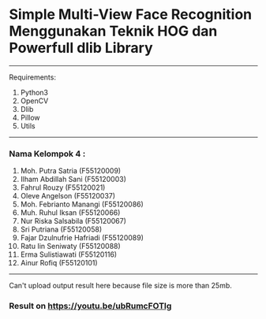 # Simple Multi-View Face Recognition Menggunakan Teknik HOG dan Powerfull dlib Library
<hr>

Requirements:
1. Python3
2. OpenCV
3. Dlib
4. Pillow
5. Utils
<hr>

### Nama Kelompok 4 :
1) Moh. Putra Satria (F55120009) 
2) Ilham Abdillah Sani (F55120003) 
3) Fahrul Rouzy (F55120021) 
4) Oleve Angelson (F55120037) 
5) Moh. Febrianto Manangi (F55120086) 
6) Muh. Ruhul Iksan (F55120066) 
7) Nur Riska Salsabila (F55120067) 
8) Sri Putriana (F55120058) 
9) Fajar Dzulnufrie Hafriadi (F55120089) 
10) Ratu Iin Seniwaty (F55120088) 
11) Erma Sulistiawati (F55120116) 
12) Ainur Rofiq (F55120101)

<hr>
Can't upload output result here because file size is more than 25mb.

### Result on https://youtu.be/ubRumcFOTIg
